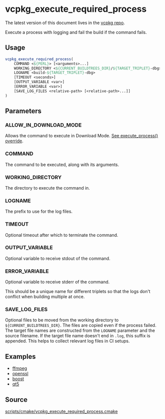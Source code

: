 # vcpkg_execute_required_process

The latest version of this document lives in the [vcpkg repo](https://github.com/Microsoft/vcpkg/blob/master/docs/maintainers/vcpkg_execute_required_process.md).

Execute a process with logging and fail the build if the command fails.

## Usage
```cmake
vcpkg_execute_required_process(
    COMMAND <${PERL}> [<arguments>...]
    WORKING_DIRECTORY <${CURRENT_BUILDTREES_DIR}/${TARGET_TRIPLET}-dbg>
    LOGNAME <build-${TARGET_TRIPLET}-dbg>
    [TIMEOUT <seconds>]
    [OUTPUT_VARIABLE <var>]
    [ERROR_VARIABLE <var>]
    [SAVE_LOG_FILES <relative-path> [<relative-path>...]]
)
```
## Parameters
### ALLOW_IN_DOWNLOAD_MODE
Allows the command to execute in Download Mode.
[See execute_process() override](../../scripts/cmake/execute_process.cmake).

### COMMAND
The command to be executed, along with its arguments.

### WORKING_DIRECTORY
The directory to execute the command in.

### LOGNAME
The prefix to use for the log files.

### TIMEOUT
Optional timeout after which to terminate the command.

### OUTPUT_VARIABLE
Optional variable to receive stdout of the command.

### ERROR_VARIABLE
Optional variable to receive stderr of the command.

This should be a unique name for different triplets so that the logs don't conflict when building multiple at once.

### SAVE_LOG_FILES

Optional files to be moved from the working directory to `${CURRENT_BUILDTREES_DIR}`.
The files are copied even if the process failed.
The target file names are constructed from the `LOGNAME` parameter and the source filename.
If the target file name doesn't end in `.log`, this suffix is appended.
This helps to collect relevant log files in CI setups.

## Examples

* [ffmpeg](https://github.com/Microsoft/vcpkg/blob/master/ports/ffmpeg/portfile.cmake)
* [openssl](https://github.com/Microsoft/vcpkg/blob/master/ports/openssl/portfile.cmake)
* [boost](https://github.com/Microsoft/vcpkg/blob/master/ports/boost/portfile.cmake)
* [qt5](https://github.com/Microsoft/vcpkg/blob/master/ports/qt5/portfile.cmake)

## Source
[scripts/cmake/vcpkg\_execute\_required\_process.cmake](https://github.com/Microsoft/vcpkg/blob/master/scripts/cmake/vcpkg_execute_required_process.cmake)
